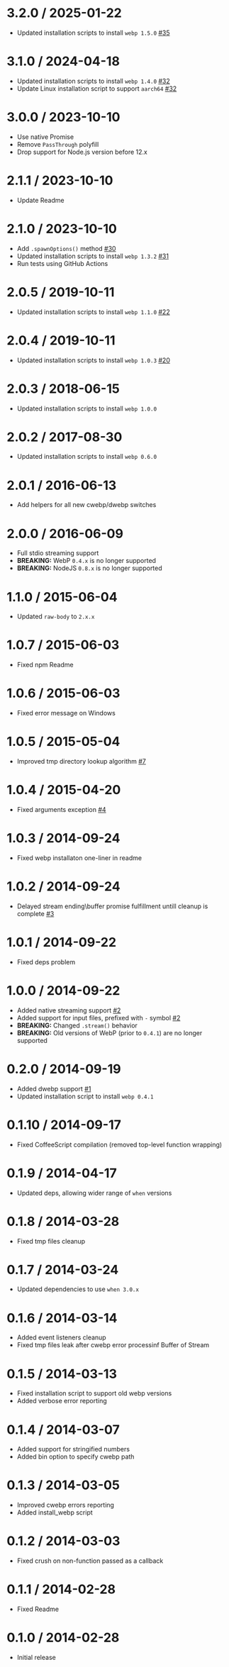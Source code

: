 3.2.0 / 2025-01-22
==================

 * Updated installation scripts to install `webp 1.5.0` [#35]

  [#35]: https://github.com/Intervox/node-webp/issues/31

3.1.0 / 2024-04-18
==================

 * Updated installation scripts to install `webp 1.4.0` [#32]
 * Update Linux installation script to support `aarch64`  [#32]

  [#32]: https://github.com/Intervox/node-webp/issues/31

3.0.0 / 2023-10-10
==================

 * Use native Promise
 * Remove `PassThrough` polyfill
 * Drop support for Node.js version before 12.x

2.1.1 / 2023-10-10
==================

 * Update Readme

2.1.0 / 2023-10-10
==================

 * Add `.spawnOptions()` method [#30]
 * Updated installation scripts to install `webp 1.3.2` [#31]
 * Run tests using GitHub Actions

  [#30]: https://github.com/Intervox/node-webp/issues/30
  [#31]: https://github.com/Intervox/node-webp/issues/31

2.0.5 / 2019-10-11
==================

 * Updated installation scripts to install `webp 1.1.0` [#22]


  [#22]: https://github.com/Intervox/node-webp/issues/22

2.0.4 / 2019-10-11
==================

 * Updated installation scripts to install `webp 1.0.3` [#20]


  [#20]: https://github.com/Intervox/node-webp/issues/20

2.0.3 / 2018-06-15
==================

 * Updated installation scripts to install `webp 1.0.0`

2.0.2 / 2017-08-30
==================

 * Updated installation scripts to install `webp 0.6.0`

2.0.1 / 2016-06-13
==================

 * Add helpers for all new cwebp/dwebp switches

2.0.0 / 2016-06-09
==================

 * Full stdio streaming support
 * **BREAKING:** WebP `0.4.x` is no longer supported
 * **BREAKING:** NodeJS `0.8.x` is no longer supported

1.1.0 / 2015-06-04
==================

  * Updated `raw-body` to `2.x.x`

1.0.7 / 2015-06-03
==================

  * Fixed npm Readme

1.0.6 / 2015-06-03
==================

  * Fixed error message on Windows

1.0.5 / 2015-05-04
==================

 * Improved tmp directory lookup algorithm [#7]


  [#7]: https://github.com/Intervox/node-webp/issues/4

1.0.4 / 2015-04-20
==================

 * Fixed arguments exception [#4]


  [#4]: https://github.com/Intervox/node-webp/issues/4

1.0.3 / 2014-09-24
==================

 * Fixed webp installaton one-liner in readme

1.0.2 / 2014-09-24
==================

 * Delayed stream ending\buffer promise fulfillment untill cleanup is complete [#3]


  [#3]: https://github.com/Intervox/node-webp/issues/3

1.0.1 / 2014-09-22
==================

 * Fixed deps problem

1.0.0 / 2014-09-22
==================

 * Added native streaming support [#2]
 * Added support for input files, prefixed with `-` symbol [#2]
 * **BREAKING:** Changed `.stream()` behavior
 * **BREAKING:** Old versions of WebP (prior to `0.4.1`) are no longer supported


  [#2]: https://github.com/Intervox/node-webp/issues/2

0.2.0 / 2014-09-19
==================

 * Added dwebp support [#1]
 * Updated installation script to install `webp 0.4.1`


  [#1]: https://github.com/Intervox/node-webp/issues/1

0.1.10 / 2014-09-17
==================

 * Fixed CoffeeScript compilation (removed top-level function wrapping)

0.1.9 / 2014-04-17
==================

 * Updated deps, allowing wider range of `when` versions

0.1.8 / 2014-03-28
==================

 * Fixed tmp files cleanup

0.1.7 / 2014-03-24
==================

  * Updated dependencies to use `when 3.0.x`

0.1.6 / 2014-03-14
==================

  * Added event listeners cleanup
  * Fixed tmp files leak after cwebp error processinf Buffer of Stream

0.1.5 / 2014-03-13
==================

  * Fixed installation script to support old webp versions
  * Added verbose error reporting

0.1.4 / 2014-03-07
==================

  * Added support for stringified numbers
  * Added bin option to specify cwebp path

0.1.3 / 2014-03-05
==================

  * Improved cwebp errors reporting
  * Added install_webp script

0.1.2 / 2014-03-03
==================

  * Fixed crush on non-function passed as a callback

0.1.1 / 2014-02-28
==================

  * Fixed Readme

0.1.0 / 2014-02-28
==================

  * Initial release
